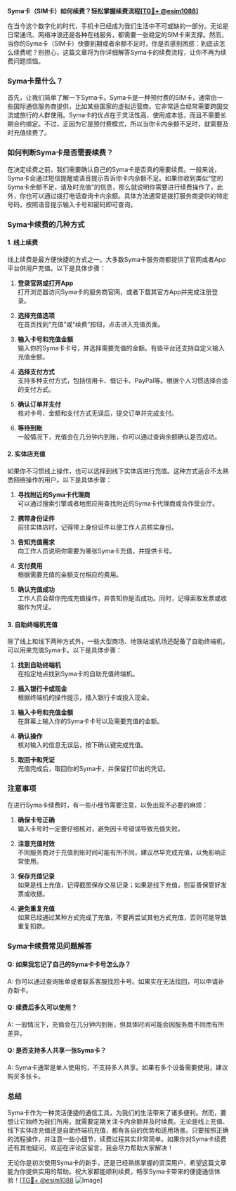 **Syma卡（SIM卡）如何续费？轻松掌握续费流程[[TG💪+ @esim1088](https://t.me/s/esim1088)]**

在当今这个数字化的时代，手机卡已经成为我们生活中不可或缺的一部分。无论是日常通讯、网络冲浪还是各种在线服务，都需要一张稳定的SIM卡来支撑。然而，当你的Syma卡（SIM卡）快要到期或者余额不足时，你是否感到困惑：到底该怎么续费呢？别担心，这篇文章将为你详细解答Syma卡的续费流程，让你不再为续费问题烦恼。

### Syma卡是什么？

首先，让我们简单了解一下Syma卡。Syma卡是一种预付费的SIM卡，通常由一些国际通信服务商提供，比如某些国家的虚拟运营商。它非常适合经常需要跨国交流或旅行的人群使用。Syma卡的优点在于灵活性高、使用成本低，而且不需要长期合约绑定。不过，正因为它是预付费模式，所以当你卡内余额不足时，就需要及时充值续费了。

### 如何判断Syma卡是否需要续费？

在决定续费之前，我们需要确认自己的Syma卡是否真的需要续费。一般来说，Syma卡会通过短信提醒或语音提示告诉你卡内余额不足。如果你收到类似“您的Syma卡余额不足，请及时充值”的信息，那么就说明你需要进行续费操作了。此外，你也可以通过拨打电话查询卡内余额。具体方法通常是拨打服务商提供的特定号码，按照语音提示输入卡号和密码即可查询。

### Syma卡续费的几种方式

#### 1. 线上续费

线上续费是最方便快捷的方式之一。大多数Syma卡服务商都提供了官网或者App平台供用户充值。以下是具体步骤：

1. **登录官网或打开App**  
   打开浏览器访问Syma卡的服务商官网，或者下载其官方App并完成注册登录。
   
2. **选择充值选项**  
   在首页找到“充值”或“续费”按钮，点击进入充值页面。
   
3. **输入卡号和充值金额**  
   输入你的Syma卡卡号，并选择需要充值的金额。有些平台还支持自定义输入充值金额。
   
4. **选择支付方式**  
   支持多种支付方式，包括信用卡、借记卡、PayPal等。根据个人习惯选择合适的支付方式。
   
5. **确认订单并支付**  
   核对卡号、金额和支付方式无误后，提交订单并完成支付。

6. **等待到账**  
   一般情况下，充值会在几分钟内到账，你可以通过查询余额确认是否成功。

#### 2. 实体店充值

如果你不习惯线上操作，也可以选择到线下实体店进行充值。这种方式适合不太熟悉网络操作的用户。以下是具体步骤：

1. **寻找附近的Syma卡代理商**  
   可以通过搜索引擎或者地图应用查找附近的Syma卡代理商或合作营业厅。
   
2. **携带身份证件**  
   前往实体店时，记得带上身份证件以便工作人员核实身份。
   
3. **告知充值需求**  
   向工作人员说明你需要为哪张Syma卡充值，并提供卡号。
   
4. **支付费用**  
   根据需要充值的金额支付相应的费用。
   
5. **确认充值成功**  
   工作人员会帮你完成充值操作，并告知你是否成功。同时，记得索取发票或收据作为凭证。

#### 3. 自助终端机充值

除了线上和线下两种方式外，一些大型商场、地铁站或机场还配备了自助终端机，可以用来充值Syma卡。以下是具体步骤：

1. **找到自助终端机**  
   在指定地点找到Syma卡的自助充值终端机。
   
2. **插入银行卡或现金**  
   根据终端机的操作提示，插入银行卡或投入现金。
   
3. **输入卡号和充值金额**  
   在屏幕上输入你的Syma卡卡号以及需要充值的金额。
   
4. **确认操作**  
   核对输入的信息无误后，按下确认键完成充值。
   
5. **取回卡和凭证**  
   充值完成后，取回你的Syma卡，并保留打印出的凭证。

### 注意事项

在进行Syma卡续费时，有一些小细节需要注意，以免出现不必要的麻烦：

1. **确保卡号正确**  
   输入卡号时一定要仔细核对，避免因卡号错误导致充值失败。
   
2. **注意充值时效**  
   不同服务商对于充值到账时间可能有所不同，建议尽早完成充值，以免影响正常使用。
   
3. **保存充值记录**  
   如果是线上充值，记得截图保存交易记录；如果是线下充值，则妥善保管好发票或收据。
   
4. **避免重复充值**  
   如果已经通过某种方式完成了充值，不要再尝试其他方式充值，否则可能导致重复扣款。

### Syma卡续费常见问题解答

#### Q: 如果我忘记了自己的Syma卡卡号怎么办？
A: 你可以通过查询账单或者联系客服找回卡号。如果实在无法找回，可以申请补办新卡。

#### Q: 续费后多久可以使用？
A: 一般情况下，充值会在几分钟内到账，但具体时间可能会因服务商不同而有所差异。

#### Q: 是否支持多人共享一张Syma卡？
A: Syma卡通常是单人使用的，不支持多人共享。如果有多个设备需要使用，建议购买多张卡。

### 总结

Syma卡作为一种灵活便捷的通信工具，为我们的生活带来了诸多便利。然而，要想让它始终为我们所用，就需要定期关注卡内余额并及时续费。无论是线上充值、线下实体店充值还是自助终端机充值，都有各自的优势和适用场景。只要按照正确的流程操作，并注意一些小细节，续费过程其实非常简单。如果你对Syma卡续费还有其他疑问，欢迎在评论区留言，我会尽力帮助大家解决！

无论你是初次使用Syma卡的新手，还是已经熟练掌握的资深用户，希望这篇文章能为你提供实用的帮助。祝大家都能顺利续费，畅享Syma卡带来的便捷通信体验！[[TG💪+ @esim1088](https://t.me/s/esim1088) ![Image](https://i.postimg.cc/4NQfJmqS/Snipaste-2025-05-13-00-14-12.png)]